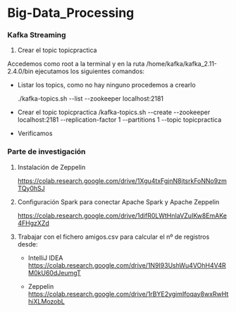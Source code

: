 # Big-Data_Processing

### Kafka Streaming

1. Crear el topic topicpractica

Accedemos como root a la terminal y en la ruta /home/kafka/kafka_2.11-2.4.0/bin ejecutamos los siguientes comandos:

- Listar los topics, como no hay ninguno procedemos a crearlo

  ./kafka-topics.sh --list --zookeeper localhost:2181
- Crear el topic topicpractica
  /kafka-topics.sh --create --zookeeper localhost:2181 --replication-factor 1 --partitions 1 --topic topicpractica
- Verificamos   


### Parte de investigación

1. Instalación de Zeppelin 

   https://colab.research.google.com/drive/1Xgu4txFgjnN8jtsrkFoNNo9zmTQy0hSJ

2. Configuración Spark para conectar Apache Spark y Apache Zeppelin

   https://colab.research.google.com/drive/1difR0LWtHnIaVZuIKw8EmAKe4FHgzXZd

3. Trabajar con el fichero amigos.csv para calcular el nº de registros desde:

   - IntelliJ IDEA https://colab.research.google.com/drive/1N9I93UshWu4VOhH4V4RM0kU60dJeumgT
   
   - Zeppelin      https://colab.research.google.com/drive/1rBYE2ygimIfoqay8wxRwHthiXLMozobL


